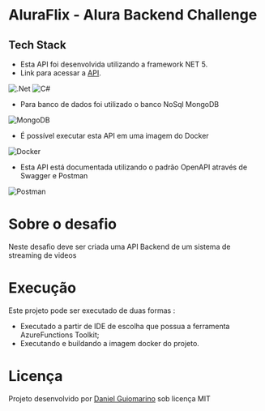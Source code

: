 # AluraFlix - Alura Backend Challenge

## Tech Stack

- Esta API foi desenvolvida utilizando a framework NET 5.
- Link para acessar a [API](https://aluraflix.azurewebsites.net/swagger/index.html).

![.Net](https://img.shields.io/badge/.NET-5C2D91?style=for-the-badge&logo=.net&logoColor=white)
![C#](https://img.shields.io/badge/c%23-%23239120.svg?style=for-the-badge&logo=c-sharp&logoColor=white)

- Para banco de dados foi utilizado o banco NoSql MongoDB

![MongoDB](https://img.shields.io/badge/MongoDB-%234ea94b.svg?style=for-the-badge&logo=mongodb&logoColor=white)

- É possível executar esta API em uma imagem do Docker

![Docker](https://img.shields.io/badge/docker-%230db7ed.svg?style=for-the-badge&logo=docker&logoColor=white)

- Esta API está documentada utilizando o padrão OpenAPI através de Swagger e Postman

![Postman](https://img.shields.io/badge/Postman-FF6C37?style=for-the-badge&logo=postman&logoColor=red)

# Sobre o desafio

Neste desafio deve ser criada uma API Backend de um sistema de streaming de videos

# Execução

Este projeto pode ser executado de duas formas :

- Executado a partir de IDE de escolha que possua a ferramenta AzureFunctions Toolkit;
- Executando e buildando a imagem docker do projeto.
  
# Licença

Projeto desenvolvido por [Daniel Guiomarino](https://www.linkedin.com/in/danielbrenom/) sob licença MIT
